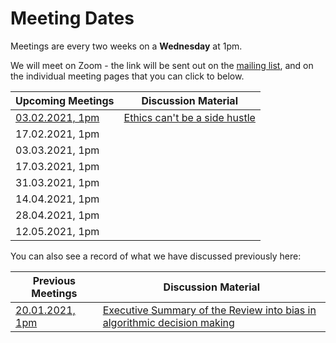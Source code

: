 # Meeting Dates 

Meetings are every two weeks on a **Wednesday** at 1pm.

We will meet on Zoom - the link will be sent out on the [mailing list](http://eepurl.com/hjkmnX), and on the individual meeting pages that you can click to below. 

| Upcoming Meetings                                      | Discussion Material |
|--------------------------------------------------------|---------------------|
| [03.02.2021, 1pm](https://github.com/very-good-science/data-ethics-club/blob/main/meetings/2021/02-feb/03-02-21_meeting.md)| [Ethics can't be a side hustle](https://deardesignstudent.com/ethics-cant-be-a-side-hustle-b9e78c090aee) |
| 17.02.2021, 1pm                                        |                     |
| 03.03.2021, 1pm                                        |                     |
| 17.03.2021, 1pm                                        |                     |
| 31.03.2021, 1pm                                        |                     |
| 14.04.2021, 1pm                                        |                     |
| 28.04.2021, 1pm                                        |                     |
| 12.05.2021, 1pm                                        |                     |

You can also see a record of what we have discussed previously here:

| Previous Meetings | Discussion Material |
|-------------------|---------------------|
| [20.01.2021, 1pm](meetings/2021/jan/20-01-21_meeting.md)   | [Executive Summary of the Review into bias in algorithmic decision making](meetings/2021/jan/20-01-20_cdei_algorithmic_bias_summary.pdf)|

